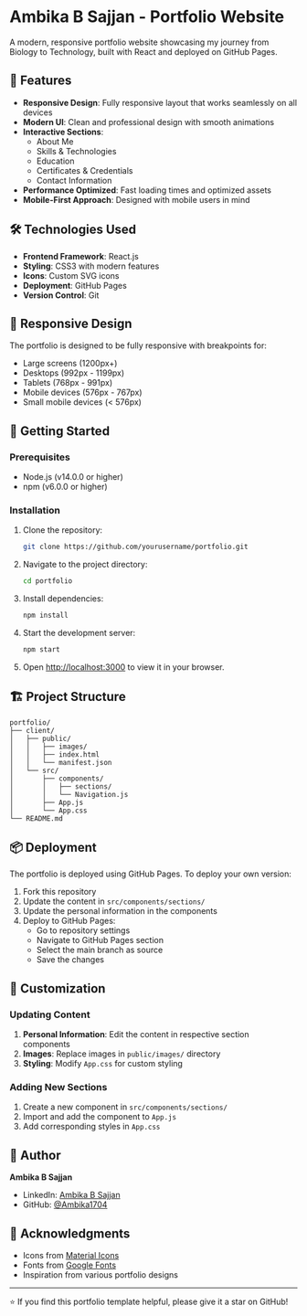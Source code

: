 # Ambika B Sajjan - Portfolio Website

A modern, responsive portfolio website showcasing my journey from Biology to Technology, built with React and deployed on GitHub Pages.

## 🌟 Features

- **Responsive Design**: Fully responsive layout that works seamlessly on all devices
- **Modern UI**: Clean and professional design with smooth animations
- **Interactive Sections**:
  - About Me
  - Skills & Technologies
  - Education
  - Certificates & Credentials
  - Contact Information
- **Performance Optimized**: Fast loading times and optimized assets
- **Mobile-First Approach**: Designed with mobile users in mind

## 🛠️ Technologies Used

- **Frontend Framework**: React.js
- **Styling**: CSS3 with modern features
- **Icons**: Custom SVG icons
- **Deployment**: GitHub Pages
- **Version Control**: Git

## 📱 Responsive Design

The portfolio is designed to be fully responsive with breakpoints for:
- Large screens (1200px+)
- Desktops (992px - 1199px)
- Tablets (768px - 991px)
- Mobile devices (576px - 767px)
- Small mobile devices (< 576px)

## 🚀 Getting Started

### Prerequisites

- Node.js (v14.0.0 or higher)
- npm (v6.0.0 or higher)

### Installation

1. Clone the repository:
   ```bash
   git clone https://github.com/yourusername/portfolio.git
   ```

2. Navigate to the project directory:
   ```bash
   cd portfolio
   ```

3. Install dependencies:
   ```bash
   npm install
   ```

4. Start the development server:
   ```bash
   npm start
   ```

5. Open [http://localhost:3000](http://localhost:3000) to view it in your browser.

## 🏗️ Project Structure

```
portfolio/
├── client/
│   ├── public/
│   │   ├── images/
│   │   ├── index.html
│   │   └── manifest.json
│   └── src/
│       ├── components/
│       │   ├── sections/
│       │   └── Navigation.js
│       ├── App.js
│       └── App.css
└── README.md
```

## 📦 Deployment

The portfolio is deployed using GitHub Pages. To deploy your own version:

1. Fork this repository
2. Update the content in `src/components/sections/`
3. Update the personal information in the components
4. Deploy to GitHub Pages:
   - Go to repository settings
   - Navigate to GitHub Pages section
   - Select the main branch as source
   - Save the changes

## 🎨 Customization

### Updating Content

1. **Personal Information**: Edit the content in respective section components
2. **Images**: Replace images in `public/images/` directory
3. **Styling**: Modify `App.css` for custom styling

### Adding New Sections

1. Create a new component in `src/components/sections/`
2. Import and add the component to `App.js`
3. Add corresponding styles in `App.css`



## 👤 Author

**Ambika B Sajjan**
- LinkedIn: [Ambika B Sajjan](https://linkedin.com/in/ambika-b-sajjan/)
- GitHub: [@Ambika1704](https://github.com/Ambika1704)

## 🙏 Acknowledgments

- Icons from [Material Icons](https://material.io/resources/icons/)
- Fonts from [Google Fonts](https://fonts.google.com/)
- Inspiration from various portfolio designs

---

⭐️ If you find this portfolio template helpful, please give it a star on GitHub!





